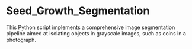 # Seed_Growth_Segmentation
This Python script implements a comprehensive image segmentation pipeline aimed at isolating objects in grayscale images, such as coins in a photograph.
